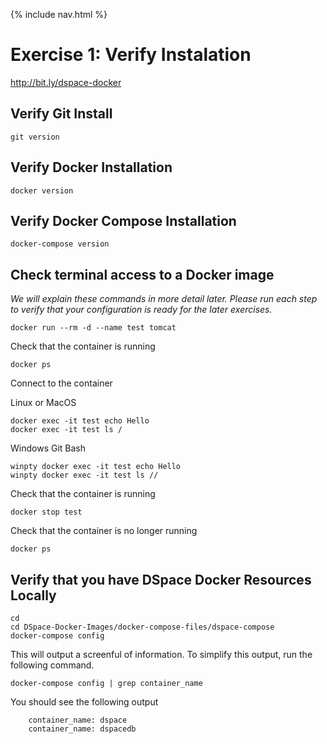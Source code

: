 {% include nav.html %}
# Exercise 1: Verify Instalation

http://bit.ly/dspace-docker

## Verify Git Install
```shell
git version
```

## Verify Docker Installation

```shell
docker version
```

## Verify Docker Compose Installation
```shell
docker-compose version
```

## Check terminal access to a Docker image
_We will explain these commands in more detail later. Please run each step to verify that your configuration is ready for the later exercises._

```shell
docker run --rm -d --name test tomcat
```

Check that the container is running

```shell
docker ps
```

Connect to the container

Linux or MacOS
```shell
docker exec -it test echo Hello
docker exec -it test ls /
```

Windows Git Bash
```shell
winpty docker exec -it test echo Hello
winpty docker exec -it test ls //
```

Check that the container is running

```shell
docker stop test
```

Check that the container is no longer running

```shell
docker ps
```

## Verify that you have DSpace Docker Resources Locally

```shell
cd
cd DSpace-Docker-Images/docker-compose-files/dspace-compose
docker-compose config 
```

This will output a screenful of information.  To simplify this output, run the following command.

```shell
docker-compose config | grep container_name
```

You should see the following output

```
    container_name: dspace
    container_name: dspacedb
```
